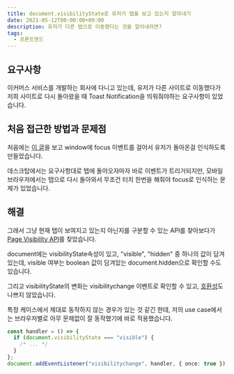 ```yaml
---
title: document.visibilityState로 유저가 탭을 보고 있는지 알아내기
date: 2021-05-12T00:00:00+09:00
description: 유저가 다른 탭으로 이동했다는 것을 알아내려면?
tags:
  - 프론트엔드
---
```


## 요구사항

이커머스 서비스를 개발하는 회사에 다니고 있는데, 유저가 다른 사이트로 이동했다가 저희 사이트로 다시 돌아왔을 때 Toast Notification을 띄워줘야하는 요구사항이 있었습니다.

## 처음 접근한 방법과 문제점

처음에는 [이 글](https://blog.outsider.ne.kr/654)을 보고 window에 focus 이벤트를 걸어서 유저가 돌아온걸 인식하도록 만들었습니다.

데스크탑에서는 요구사항대로 탭에 돌아오자마자 바로 이벤트가 트리거되지만, 모바일 브라우저에서는 탭으로 다시 돌아와서 무조건 터치 한번을 해줘야 focus로 인식하는 문제가 있었습니다.

## 해결

그래서 그냥 현재 탭이 보여지고 있는지 아닌지를 구분할 수 있는 API를 찾아보다가 [Page Visibility API](https://www.w3.org/TR/page-visibility/)를 찾았습니다.

document에는 visibilityState속성이 있고, "visible", "hidden" 중 하나의 값이 담겨있는데, visible 여부는 boolean 값이 담겨있는 document.hidden으로 확인할 수도 있습니다.

그리고 visibilityState의 변화는 visibilitychange 이벤트로 확인할 수 있고, [호환성](https://caniuse.com/?search=visibilitychange)도 나쁘지 않았습니다.

특정 케이스에서 제대로 동작하지 않는 경우가 있는 것 같긴 한데, 저의 use case에서는 브라우저별로 아무 문제없이 잘 동작했기에 바로 적용했습니다.

```typescript
const handler = () => {
  if (document.visibilityState === "visible") {
    /* ... */
  }
};
document.addEventListener("visibilitychange", handler, { once: true });
```

